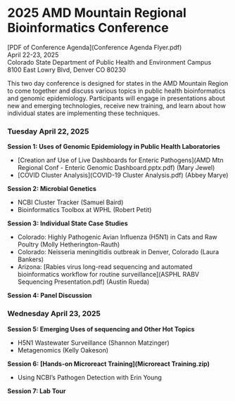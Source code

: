 # 2025 AMD Mountain Regional Bioinformatics Conference 
[PDF of Conference Agenda](Conference Agenda Flyer.pdf)\
April 22-23, 2025\
Colorado State Department of Public Health and Environment Campus\
8100 East Lowry Blvd, Denver CO 80230

This two day conference is designed for states in the AMD Mountain Region to come together and discuss
various topics in public health bioinformatics and genomic epidemiology. Participants will engage in
presentations about new and emerging technologies, receive new training, and learn about how individual
states are implementing these techniques.

### Tuesday April 22, 2025
**Session 1: Uses of Genomic Epidemiology in Public Health Laboratories**
* [Creation anf Use of Live Dashboards for Enteric Pathogens](AMD Mtn Regional Conf - Enteric Genomic Dashboard.pptx.pdf) (Mary Jewel)
* [COVID Cluster Analysis](COVID-19 Cluster Analysis.pdf) (Abbey Marye)

**Session 2: Microbial Genetics**
*  NCBI Cluster Tracker (Samuel Baird)
*  Bioinformatics Toolbox at WPHL (Robert Petit)

**Session 3: Individual State Case Studies**
* Colorado: Highly Pathogenic Avian Influenza (H5N1) in Cats and Raw Poultry (Molly Hetherington-Rauth)
* Colorado: Neisseria meningitidis outbreak in Denver, Colorado (Laura Bankers)
* Arizona: [Rabies virus long-read sequencing and automated bioinformatics workflow for routine surveillance](ASPHL RABV Sequencing Presentation.pdf) (Austin Rueda)

**Session 4: Panel Discussion**

### Wednesday April 23, 2025
**Session 5: Emerging Uses of sequencing and Other Hot Topics**
* H5N1 Wastewater Surveillance (Shannon Matzinger)
* Metagenomics (Kelly Oakeson)

**Session 6: [Hands-on Microreact Training](Microreact Training.zip)**
* Using NCBI’s Pathogen Detection with Erin Young

**Session 7: Lab Tour**
